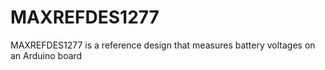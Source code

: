 # MAXREFDES1277
 MAXREFDES1277 is a reference design that measures battery voltages on an Arduino board
